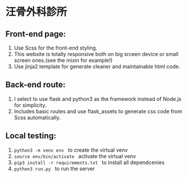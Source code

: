 # 汪骨外科診所

## Front-end page:
1. Use Scss for the front-end styling.
2. This website is totally responsive both on big srceen device or small screen ones.(see the mixin for example!)
3. Use jinja2 template for generate cleaner and maintainable html code.

## Back-end route:
1. I select to use flask and python3 as the framework instead of Node.js for simplicity.
2. Includes basic routes and use flask_assets to generate css code from Scss automatically.

## Local testing:
1. ```python3 -m venv env ``` to create the virtual venv
2. ```source env/bin/activate ``` activate the virtual venv
3. ```pip3 install -r requirements.txt ``` to install all dependcenies
4. ```python3 run.py ``` to run the server
